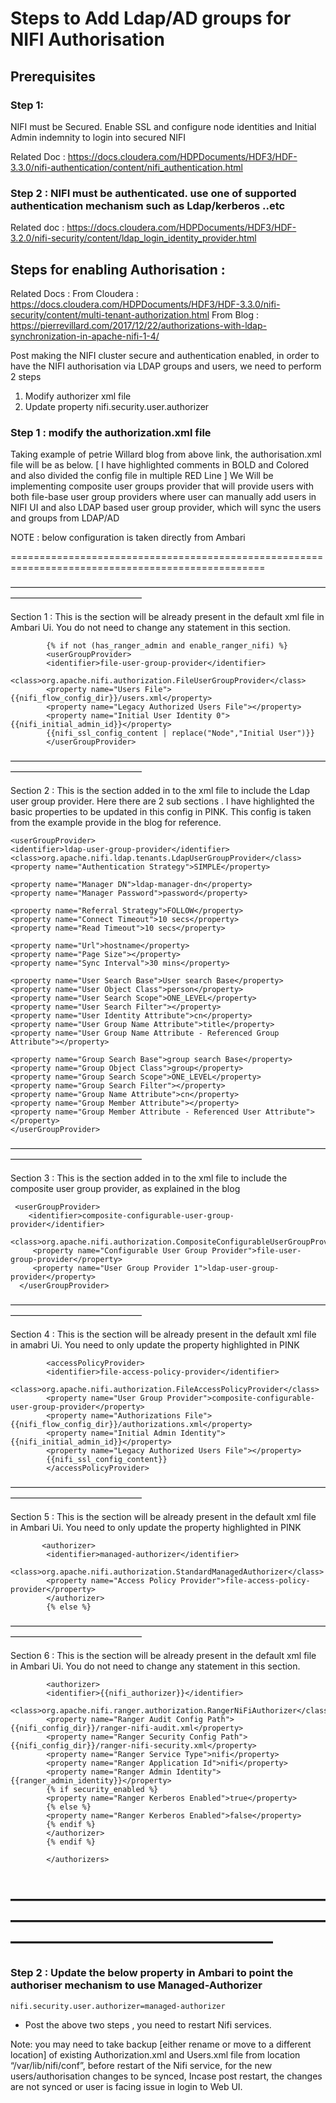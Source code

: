 # Steps to Add Ldap/AD groups for NIFI Authorisation


## Prerequisites 

### Step 1:  
NIFI must be Secured. Enable SSL and configure node identities and Initial Admin indemnity to login into secured NIFI

Related Doc : https://docs.cloudera.com/HDPDocuments/HDF3/HDF-3.3.0/nifi-authentication/content/nifi_authentication.html


### Step 2 : NIFI must be authenticated. use one of supported authentication mechanism such as Ldap/kerberos ..etc

Related doc : https://docs.cloudera.com/HDPDocuments/HDF3/HDF-3.2.0/nifi-security/content/ldap_login_identity_provider.html






## Steps for enabling Authorisation :

Related Docs :
From Cloudera : https://docs.cloudera.com/HDPDocuments/HDF3/HDF-3.3.0/nifi-security/content/multi-tenant-authorization.html
From Blog : https://pierrevillard.com/2017/12/22/authorizations-with-ldap-synchronization-in-apache-nifi-1-4/



Post making the NIFI cluster secure and authentication enabled, in order to have the NIFI authorisation via LDAP groups and users, we need to perform 2 steps
1. Modify authorizer xml file
2. Update property nifi.security.user.authorizer


### Step 1 : modify the authorization.xml file 

Taking example of petrie Willard blog from above link, the authorisation.xml file will be as below. [ I have highlighted comments in BOLD and Colored and also divided the config file in multiple RED Line ] 
We Will be implementing composite user groups provider that will provide users with both file-base user group providers where user can manually add users in NIFI UI and also LDAP based user group provider, which will sync the users and groups from LDAP/AD


NOTE : below configuration is taken directly from Ambari 


==================================================================================================
         
———————————————————————————————————————————————————
  
  
Section 1 : This is the section will be already present in the default xml file in Ambari Ui.  You do not need to change any statement in this section. 

   <authorizers>

            {% if not (has_ranger_admin and enable_ranger_nifi) %}
            <userGroupProvider>
            <identifier>file-user-group-provider</identifier>
            <class>org.apache.nifi.authorization.FileUserGroupProvider</class>
            <property name="Users File">{{nifi_flow_config_dir}}/users.xml</property>
            <property name="Legacy Authorized Users File"></property>
            <property name="Initial User Identity 0">{{nifi_initial_admin_id}}</property>
            {{nifi_ssl_config_content | replace("Node","Initial User")}}
            </userGroupProvider>
———————————————————————————————————————————————————


Section 2 : This is the section added in to the xml file to include the Ldap user group provider. Here there are 2 sub sections . I
 have highlighted the basic properties to be updated in this config in PINK. This config is taken from the example provide in the blog for reference. 
    
    <userGroupProvider>
    <identifier>ldap-user-group-provider</identifier>
    <class>org.apache.nifi.ldap.tenants.LdapUserGroupProvider</class>
    <property name="Authentication Strategy">SIMPLE</property>

    <property name="Manager DN">ldap-manager-dn</property>
    <property name="Manager Password">password</property>

    <property name="Referral Strategy">FOLLOW</property>
    <property name="Connect Timeout">10 secs</property>
    <property name="Read Timeout">10 secs</property>

    <property name="Url">hostname</property>
    <property name="Page Size"></property>
    <property name="Sync Interval">30 mins</property>

    <property name="User Search Base">User search Base</property>
    <property name="User Object Class">person</property>
    <property name="User Search Scope">ONE_LEVEL</property>
    <property name="User Search Filter"></property>
    <property name="User Identity Attribute">cn</property>
    <property name="User Group Name Attribute">title</property>
    <property name="User Group Name Attribute - Referenced Group Attribute"></property>

    <property name="Group Search Base">group search Base</property>
    <property name="Group Object Class">group</property>
    <property name="Group Search Scope">ONE_LEVEL</property>
    <property name="Group Search Filter"></property>
    <property name="Group Name Attribute">cn</property>
    <property name="Group Member Attribute"></property>
    <property name="Group Member Attribute - Referenced User Attribute"></property>
    </userGroupProvider>
———————————————————————————————————————————————————


Section 3 : This is the section added in to the xml file to include the composite user group provider, as explained in the blog

     <userGroupProvider>
        <identifier>composite-configurable-user-group-provider</identifier>
        <class>org.apache.nifi.authorization.CompositeConfigurableUserGroupProvider</class>
         <property name="Configurable User Group Provider">file-user-group-provider</property>
         <property name="User Group Provider 1">ldap-user-group-provider</property>
      </userGroupProvider>
———————————————————————————————————————————————————


Section 4 : This is the section will be already present in the default xml file in amabri Ui.  You need to only update the property highlighted in PINK

            <accessPolicyProvider>
            <identifier>file-access-policy-provider</identifier>
            <class>org.apache.nifi.authorization.FileAccessPolicyProvider</class>
            <property name="User Group Provider">composite-configurable-user-group-provider</property>
            <property name="Authorizations File">{{nifi_flow_config_dir}}/authorizations.xml</property>
            <property name="Initial Admin Identity">{{nifi_initial_admin_id}}</property>
            <property name="Legacy Authorized Users File"></property>
            {{nifi_ssl_config_content}}
            </accessPolicyProvider>
———————————————————————————————————————————————————
           

Section 5 : This is the section will be already present in the default xml file in Ambari Ui.  You need to only update the property highlighted in PINK   

           <authorizer>
            <identifier>managed-authorizer</identifier>
            <class>org.apache.nifi.authorization.StandardManagedAuthorizer</class>
            <property name="Access Policy Provider">file-access-policy-provider</property>
            </authorizer>
            {% else %}
———————————————————————————————————————————————————


Section 6 : This is the section will be already present in the default xml file in Ambari Ui.  You do not need to change any statement in this section. 

            <authorizer>
            <identifier>{{nifi_authorizer}}</identifier>
            <class>org.apache.nifi.ranger.authorization.RangerNiFiAuthorizer</class>
            <property name="Ranger Audit Config Path">{{nifi_config_dir}}/ranger-nifi-audit.xml</property>
            <property name="Ranger Security Config Path">{{nifi_config_dir}}/ranger-nifi-security.xml</property>
            <property name="Ranger Service Type">nifi</property>
            <property name="Ranger Application Id">nifi</property>
            <property name="Ranger Admin Identity">{{ranger_admin_identity}}</property>
            {% if security_enabled %}
            <property name="Ranger Kerberos Enabled">true</property>
            {% else %}
            <property name="Ranger Kerberos Enabled">false</property>
            {% endif %}
            </authorizer>
            {% endif %}

            </authorizers>
———————————————————————————————————————————————————
===============================================================================================



### Step 2  : Update the below property in Ambari to point the authoriser mechanism to use Managed-Authorizer

    nifi.security.user.authorizer=managed-authorizer



- Post the above two steps , you need to restart Nifi services.

Note: you may need to take backup [either rename or move to a different location] of existing Authorization.xml and Users.xml file from location “/var/lib/nifi/conf”, before restart of the Nifi service, for the new users/authorisation changes to be synced, Incase post restart, the changes are not synced or user is facing issue in login to Web UI.



